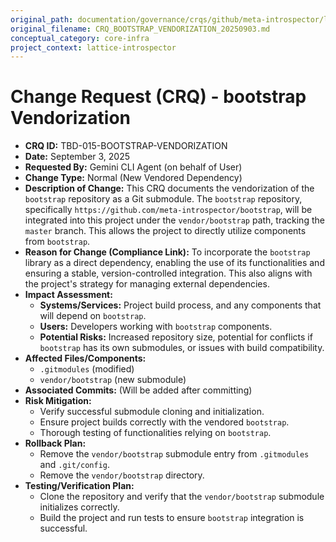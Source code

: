 ```yaml
---
original_path: documentation/governance/crqs/github/meta-introspector/lattice-introspector/docs/crq/CRQ_BOOTSTRAP_VENDORIZATION_20250903.md
original_filename: CRQ_BOOTSTRAP_VENDORIZATION_20250903.md
conceptual_category: core-infra
project_context: lattice-introspector
---
```


# Change Request (CRQ) - bootstrap Vendorization

*   **CRQ ID:** TBD-015-BOOTSTRAP-VENDORIZATION
*   **Date:** September 3, 2025
*   **Requested By:** Gemini CLI Agent (on behalf of User)
*   **Change Type:** Normal (New Vendored Dependency)
*   **Description of Change:**
    This CRQ documents the vendorization of the `bootstrap` repository as a Git submodule. The `bootstrap` repository, specifically `https://github.com/meta-introspector/bootstrap`, will be integrated into this project under the `vendor/bootstrap` path, tracking the `master` branch. This allows the project to directly utilize components from `bootstrap`.
*   **Reason for Change (Compliance Link):**
    To incorporate the `bootstrap` library as a direct dependency, enabling the use of its functionalities and ensuring a stable, version-controlled integration. This also aligns with the project's strategy for managing external dependencies.
*   **Impact Assessment:**
    *   **Systems/Services:** Project build process, and any components that will depend on `bootstrap`.
    *   **Users:** Developers working with `bootstrap` components.
    *   **Potential Risks:** Increased repository size, potential for conflicts if `bootstrap` has its own submodules, or issues with build compatibility.
*   **Affected Files/Components:**
    *   `.gitmodules` (modified)
    *   `vendor/bootstrap` (new submodule)
*   **Associated Commits:** (Will be added after committing)
*   **Risk Mitigation:**
    *   Verify successful submodule cloning and initialization.
    *   Ensure project builds correctly with the vendored `bootstrap`.
    *   Thorough testing of functionalities relying on `bootstrap`.
*   **Rollback Plan:**
    *   Remove the `vendor/bootstrap` submodule entry from `.gitmodules` and `.git/config`.
    *   Remove the `vendor/bootstrap` directory.
*   **Testing/Verification Plan:**
    *   Clone the repository and verify that the `vendor/bootstrap` submodule initializes correctly.
    *   Build the project and run tests to ensure `bootstrap` integration is successful.

